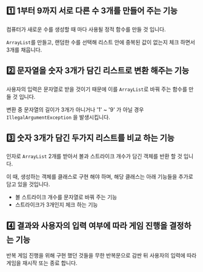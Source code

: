 ## 1️⃣ 1부터 9까지 서로 다른 수 3개를 만들어 주는 기능
컴퓨터가 새로운 수를 생성할 때 마다 사용될 정적 함수를 만들 것 입니다.

`ArrayList`를 만들고, 랜덤한 수를 선택해 리스트 안에 중복된 값이 없는지 체크 하면서 3개를 채웁니다.

## 2️⃣ 문자열을 숫자 3개가 담긴 리스트로 변환 해주는 기능
사용자의 입력은 문자열로 받을 것이기 때문에 이를 `ArrayList`로 바꿔 주는 함수를 만들 것 입니다.

변환 중 문자열의 길이가 3개가 아니거나 '1' ~ '9' 가 아닐 경우 `IllegalArgumentException` 을 발생시킵니다.

## 3️⃣ 숫자 3개가 담긴 두가지 리스트를 비교 하는 기능
인자로 `ArrayList` 2개를 받아서 볼과 스트라이크 개수가 담긴 객체를 반환 할 것 입니다.

이 때, 생성하는 객체를 클래스로 구현 해야 하며, 해당 클래스는 아래 기능들을 추가로 담고 있을 것입니다.
- 볼 스트라이크 개수를 문자열로 바꿔 주는 기능
- 스트라이크가 3개인지 체크 하는 기능

## 4️⃣ 결과와 사용자의 입력 여부에 따라 게임 진행을 결정하는 기능
반복 게임 진행을 위해 구현 했던 것들을 무한 반복문으로 감싼 뒤 사용자의 입력에 따라 게임을 재시작 또는 종료 합니다.